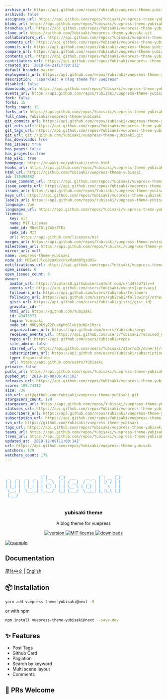 ```yaml
---
archive_url: https://api.github.com/repos/Yubisaki/vuepress-theme-yubisaki/{archive_format}{/ref}
archived: false
assignees_url: https://api.github.com/repos/Yubisaki/vuepress-theme-yubisaki/assignees{/user}
blobs_url: https://api.github.com/repos/Yubisaki/vuepress-theme-yubisaki/git/blobs{/sha}
branches_url: https://api.github.com/repos/Yubisaki/vuepress-theme-yubisaki/branches{/branch}
clone_url: https://github.com/Yubisaki/vuepress-theme-yubisaki.git
collaborators_url: https://api.github.com/repos/Yubisaki/vuepress-theme-yubisaki/collaborators{/collaborator}
comments_url: https://api.github.com/repos/Yubisaki/vuepress-theme-yubisaki/comments{/number}
commits_url: https://api.github.com/repos/Yubisaki/vuepress-theme-yubisaki/commits{/sha}
compare_url: https://api.github.com/repos/Yubisaki/vuepress-theme-yubisaki/compare/{base}...{head}
contents_url: https://api.github.com/repos/Yubisaki/vuepress-theme-yubisaki/contents/{+path}
contributors_url: https://api.github.com/repos/Yubisaki/vuepress-theme-yubisaki/contributors
created_at: '2018-04-21T17:50:17Z'
default_branch: master
deployments_url: https://api.github.com/repos/Yubisaki/vuepress-theme-yubisaki/deployments
description: ':sparkles: A blog theme for vuepress'
disabled: false
downloads_url: https://api.github.com/repos/Yubisaki/vuepress-theme-yubisaki/downloads
events_url: https://api.github.com/repos/Yubisaki/vuepress-theme-yubisaki/events
fork: false
forks: 15
forks_count: 15
forks_url: https://api.github.com/repos/Yubisaki/vuepress-theme-yubisaki/forks
full_name: Yubisaki/vuepress-theme-yubisaki
git_commits_url: https://api.github.com/repos/Yubisaki/vuepress-theme-yubisaki/git/commits{/sha}
git_refs_url: https://api.github.com/repos/Yubisaki/vuepress-theme-yubisaki/git/refs{/sha}
git_tags_url: https://api.github.com/repos/Yubisaki/vuepress-theme-yubisaki/git/tags{/sha}
git_url: git://github.com/Yubisaki/vuepress-theme-yubisaki.git
has_downloads: true
has_issues: true
has_pages: false
has_projects: true
has_wiki: true
homepage: https://wuwaki.me/yubisaki/intro.html
hooks_url: https://api.github.com/repos/Yubisaki/vuepress-theme-yubisaki/hooks
html_url: https://github.com/Yubisaki/vuepress-theme-yubisaki
id: 130498382
issue_comment_url: https://api.github.com/repos/Yubisaki/vuepress-theme-yubisaki/issues/comments{/number}
issue_events_url: https://api.github.com/repos/Yubisaki/vuepress-theme-yubisaki/issues/events{/number}
issues_url: https://api.github.com/repos/Yubisaki/vuepress-theme-yubisaki/issues{/number}
keys_url: https://api.github.com/repos/Yubisaki/vuepress-theme-yubisaki/keys{/key_id}
labels_url: https://api.github.com/repos/Yubisaki/vuepress-theme-yubisaki/labels{/name}
language: Vue
languages_url: https://api.github.com/repos/Yubisaki/vuepress-theme-yubisaki/languages
license:
  key: mit
  name: MIT License
  node_id: MDc6TGljZW5zZTEz
  spdx_id: MIT
  url: https://api.github.com/licenses/mit
merges_url: https://api.github.com/repos/Yubisaki/vuepress-theme-yubisaki/merges
milestones_url: https://api.github.com/repos/Yubisaki/vuepress-theme-yubisaki/milestones{/number}
mirror_url: null
name: vuepress-theme-yubisaki
node_id: MDEwOlJlcG9zaXRvcnkxMzA0OTgzODI=
notifications_url: https://api.github.com/repos/Yubisaki/vuepress-theme-yubisaki/notifications{?since,all,participating}
open_issues: 0
open_issues_count: 0
owner:
  avatar_url: https://avatars0.githubusercontent.com/u/43475371?v=4
  events_url: https://api.github.com/users/Yubisaki/events{/privacy}
  followers_url: https://api.github.com/users/Yubisaki/followers
  following_url: https://api.github.com/users/Yubisaki/following{/other_user}
  gists_url: https://api.github.com/users/Yubisaki/gists{/gist_id}
  gravatar_id: ''
  html_url: https://github.com/Yubisaki
  id: 43475371
  login: Yubisaki
  node_id: MDEyOk9yZ2FuaXphdGlvbjQzNDc1Mzcx
  organizations_url: https://api.github.com/users/Yubisaki/orgs
  received_events_url: https://api.github.com/users/Yubisaki/received_events
  repos_url: https://api.github.com/users/Yubisaki/repos
  site_admin: false
  starred_url: https://api.github.com/users/Yubisaki/starred{/owner}{/repo}
  subscriptions_url: https://api.github.com/users/Yubisaki/subscriptions
  type: Organization
  url: https://api.github.com/users/Yubisaki
private: false
pulls_url: https://api.github.com/repos/Yubisaki/vuepress-theme-yubisaki/pulls{/number}
pushed_at: '2019-10-08T06:42:10Z'
releases_url: https://api.github.com/repos/Yubisaki/vuepress-theme-yubisaki/releases{/id}
score: 109.74312
size: 736
ssh_url: git@github.com:Yubisaki/vuepress-theme-yubisaki.git
stargazers_count: 179
stargazers_url: https://api.github.com/repos/Yubisaki/vuepress-theme-yubisaki/stargazers
statuses_url: https://api.github.com/repos/Yubisaki/vuepress-theme-yubisaki/statuses/{sha}
subscribers_url: https://api.github.com/repos/Yubisaki/vuepress-theme-yubisaki/subscribers
subscription_url: https://api.github.com/repos/Yubisaki/vuepress-theme-yubisaki/subscription
svn_url: https://github.com/Yubisaki/vuepress-theme-yubisaki
tags_url: https://api.github.com/repos/Yubisaki/vuepress-theme-yubisaki/tags
teams_url: https://api.github.com/repos/Yubisaki/vuepress-theme-yubisaki/teams
trees_url: https://api.github.com/repos/Yubisaki/vuepress-theme-yubisaki/git/trees{/sha}
updated_at: '2019-12-09T11:00:14Z'
url: https://api.github.com/repos/Yubisaki/vuepress-theme-yubisaki
watchers: 179
watchers_count: 179
---
```

<pre>
<code style="color: #1890ff">
                 _       _                 _      _
 _   _   _   _  | |__   (_)  ___    __ _  | | __ (_)
| | | | | | | | | '_ \  | | / __|  / _` | | |/ / | |
| |_| | | |_| | | |_) | | | \__ \ | (_| | |   <  | |
 \__, |  \__,_| |_.__/  |_| |___/  \__,_| |_|\_\ |_|
 |___/
</code>
</pre>

<p align="center">
  <!-- <a href="https://wuwaki.me/yubisaki/intro.html">
    <img src="https://blog-1252181333.cos.ap-shanghai.myqcloud.com/blog/yubisaki.png" alt="Logo">
  </a> -->
  <h3 align="center">yubisaki theme</h3>
  <p align="center">A blog theme for vuepress</p>
</p>

<p align="center">
  <a href="https://www.npmjs.com/package/vuepress-theme-yubisaki">
    <img src="https://img.shields.io/npm/v/vuepress-theme-yubisaki.svg?style=flat-square" alt="version">
  </a>
  <a href="https://github.com/Yubisaki/vuepress-theme-yubisaki/blob/master/LICENSE">
    <img src="https://img.shields.io/npm/l/vuepress-theme-yubisaki.svg?style=flat-square" alt="MIT license">
  </a>
  <a href="https://npmcharts.com/compare/vuepress-theme-yubisaki">
    <img src="https://img.shields.io/npm/dm/vuepress-theme-yubisaki.svg?style=flat-square" alt="downloads">
  </a>
</p>

<p>
  <a href="https://wuwaki.me/yubisaki/intro.html">
    <img src="https://blog-1252181333.cos.ap-shanghai.myqcloud.com/blog/example.png" alt="example" />
  </a>
</p>


## Documentation

[简体中文](https://wuwaki.me/yubisaki/next.html) | [English](https://wuwaki.me/yubisaki/next-en.html)

## 📦 Installation

```bash
yarn add vuepress-theme-yubisaki@next -S
```
or with npm
```bash
npm install vuepress-theme-yubisaki@next --save-dev
```

## ✨ Features

- Post Tags
- Github Card
- Pagiation
- Search by keyword
- Multi scene layout
- Comments

## 🤝 PRs Welcome